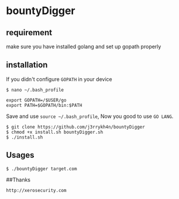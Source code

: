 # bountyDigger

## requirement
make sure you have installed golang and set up gopath properly

## installation

If you didn't configure `GOPATH` in your device
```
$ nano ~/.bash_profile

export GOPATH=/$USER/go
export PATH=$GOPATH/bin:$PATH
```
Save and use `source ~/.bash_profile`, Now you good to use `GO LANG`.

```
$ git clone https://github.com/j3rrykh4n/bountyDigger
$ chmod +x install.sh bountyDigger.sh
$ ./install.sh
```

## Usages
```
$ ./bountyDigger target.com
```
##Thanks
```
http://xerosecurity.com

```
